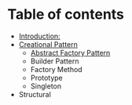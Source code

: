 # Table of contents

* [Introduction:](README.md)
* [Creational Pattern](creational-pattern/README.md)
  * [Abstract Factory Pattern](creational-pattern/abstract-factory-pattern.md)
  * Builder Pattern
  * Factory Method
  * Prototype
  * Singleton
* Structural

